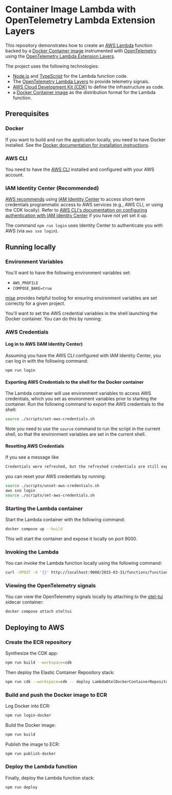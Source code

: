 # Container Image Lambda with OpenTelemetry Lambda Extension Layers

This repository demonstrates how to create an [AWS Lambda](https://docs.aws.amazon.com/lambda/) function backed by a [Docker Container image](https://docs.aws.amazon.com/lambda/latest/dg/images-create.html) instrumented with [OpenTelemetry](https://opentelemetry.io/) using the [OpenTelemetry Lambda Extension Layers](https://github.com/open-telemetry/opentelemetry-lambda/).

The project uses the following technologies:

- [Node.js](https://nodejs.org/) and [TypeScript](https://www.typescriptlang.org/) for the Lambda function code.
- The [OpenTelemetry Lambda Layers](https://github.com/open-telemetry/opentelemetry-lambda) to provide telemetry signals.
- [AWS Cloud Development Kit (CDK)](https://aws.amazon.com/cdk/) to define the infrastructure as code.
- a [Docker Container image](https://docs.aws.amazon.com/lambda/latest/dg/images-create.html) as the distribution format for the Lambda function.

## Prerequisites

### Docker

If you want to build and run the application locally, you need to have Docker installed.
See the [Docker documentation for installation instructions](https://docs.docker.com/get-docker/).

### AWS CLI

You need to have the [AWS CLI](https://aws.amazon.com/cli/) installed and configured with your AWS account.

### IAM Identity Center (Recommended)

[AWS recommends](https://docs.aws.amazon.com/cli/latest/userguide/cli-chap-authentication.html) using [IAM Identity Center](https://docs.aws.amazon.com/singlesignon/latest/userguide/what-is.html) to access short-term credentials programmatic access to AWS services (e.g., AWS CLI, or using the CDK locally).
Refer to [AWS CLI's documentation on configuring authentication with IAM Identity Center](https://docs.aws.amazon.com/cli/latest/userguide/cli-configure-sso.html) if you have not yet set it up.

The command `npm run login` uses Identity Center to authenticate you with AWS (via `aws sso login`).

## Running locally

### Environment Variables

You'll want to have the following environment variables set:

- `AWS_PROFILE`
- `COMPOSE_BAKE=true`

[mise](https://mise.jdx.dev/) provides helpful tooling for ensuring environment variables are set correctly for a given project.

You'll want to set the AWS credential variables in the shell launching the Docker container. You can do this by running:

### AWS Credentials

#### Log in to AWS (IAM Identity Center)

Assuming you have the AWS CLI configured with IAM Identity Center, you can log in with the following command:

```sh
npm run login
```

#### Exporting AWS Credentials to the shell for the Docker container

The Lambda container will use environment variables to access AWS credentials, which you set as environment variables prior to starting the container.
Run the following command to export the AWS credentials to the shell:

```sh
source ./scripts/set-aws-credentials.sh
```

Note you need to use the `source` command to run the script in the current shell, so that the environment variables are set in the current shell.

#### Resetting AWS Credentials

If you see a message like

```txt
Credentials were refreshed, but the refreshed credentials are still expired.
```

you can reset your AWS credentials by running:

```sh
source ./scripts/unset-aws-credentials.sh
aws sso login
source ./scripts/set-aws-credentials.sh
```

### Starting the Lambda container

Start the Lambda container with the following command:

```sh
docker compose up --build
```

This will start the container and expose it locally on port 9000.

### Invoking the Lambda

You can invoke the Lambda function locally using the following command:

```sh
curl -XPOST -d '{}' http://localhost:9000/2015-03-31/functions/function/invocations
```

### Viewing the OpenTelemetry signals

You can view the OpenTelemetry signals locally by attaching to the [otel-tui](https://github.com/ymtdzzz/otel-tui) sidecar container:

```sh
docker compose attach oteltui
```

## Deploying to AWS

### Create the ECR repository

Synthesize the CDK app:

```sh
npm run build --workspace=cdk
```

Then deploy the Elastic Container Repository stack:

```sh
npm run cdk --workspace=cdk -- deploy LambdaOtelDockerContainerRepository
```

### Build and push the Docker image to ECR

Log Docker into ECR:

```sh
npm run login-docker
```

Build the Docker image:

```sh
npm run build
```

Publish the image to ECR:

```sh
npm run publish-docker
```

### Deploy the Lambda function

Finally, deploy the Lambda function stack:

```sh
npm run deploy
```
